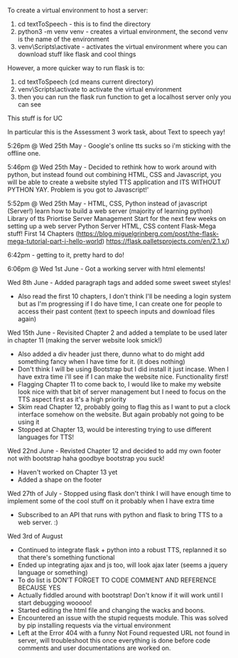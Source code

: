 To create a virtual environment to host a server:
1. cd textToSpeech - this is to find the directory
2. python3 -m venv venv - creates a virtual environment, the second venv is the name of the environment
3. venv\Scripts\activate - activates the virtual environment where you can download stuff like flask and cool things

However, a more quicker way to run flask is to:
1. cd textToSpeech (cd means current directory)
2. venv\Scripts\activate to activate the virtual environment 
3. then you can run the flask run function to get a localhost server only you can see


This stuff is for UC

In particular this is the Assessment 3 work task, about Text to speech yay!

5:26pm @ Wed 25th May - Google's online tts sucks so i'm sticking with the offline one.

5:46pm @ Wed 25th May - Decided to rethink how to work around with python, but instead found out combining HTML, CSS and Javascript, you will be able to create a website styled TTS application and ITS WITHOUT PYTHON YAY. Problem is you got to Javascript!'

5:52pm @ Wed 25th May - HTML, CSS, Python instead of javascript (Server!)
learn how to build a web server (majority of learning python)
Library of tts 
Priortise Server Management 
Start for the next few weeks on setting up a web server 
Python Server
HTML, CSS content
Flask-Mega stuff! First 14 Chapters  (https://blog.miguelgrinberg.com/post/the-flask-mega-tutorial-part-i-hello-world)
https://flask.palletsprojects.com/en/2.1.x/)

6:42pm - getting to it, pretty hard to do!

6:06pm @ Wed 1st June - Got a working server with html elements! 

Wed 8th June - Added paragraph tags and added some sweet sweet styles!
  - Also read the first 10 chapters, I don't think I'll be needing a login system but as I'm progressing if I do have time, I can create one for people to access their past content (text to speech inputs and download files again)

Wed 15th June - Revisited Chapter 2 and added a template to be used later in chapter 11 (making the server website look smick!)
- Also added a div header just there, dunno what to do might add something fancy when I have time for it. (it does nothing)
- Don't think I will be using Bootstrap but I did install it just incase. When I have extra time i'll see if I can make the website nice. Functionality first!
- Flagging Chapter 11 to come back to, I would like to make my website look nice with that bit of server management but I need to focus on the TTS aspect first as it's a high priority
- Skim read Chapter 12, probably going to flag this as I want to put a clock interface somehow on the website. But again probably not going to be using it
- Stopped at Chapter 13, would be interesting trying to use different languages for TTS!

Wed 22nd June - Revisted Chapter 12 and decided to add my own footer not with bootstrap haha goodbye bootstrap you suck!
- Haven't worked on Chapter 13 yet
- Added a shape on the footer

Wed 27th of July - Stopped using flask don't think I will have enough time to implement some of the cool stuff on it probably when I have extra time
- Subscribed to an API that runs with python and flask to bring TTS to a web server. :) 

Wed 3rd of August 
- Continued to integrate flask + python into a robust TTS, replanned it so that there's something functional
- Ended up integrating ajax and js too, will look ajax later (seems a jquery language or something)
- To do list is DON'T FORGET TO CODE COMMENT AND REFERENCE BECAUSE YES
- Actually fiddled around with bootstrap! Don't know if it will work until I start debugging wooooo!
- Started editing the html file and changing the wacks and boons.
- Encountered an issue with the stupid requests module. This was solved by pip installing requests via the virtual environment 
- Left at the Error 404 with a funny Not Found requested URL not found in server, will troubleshoot this once everything is done before code comments and user documentations are worked on.

